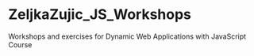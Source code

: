 # ZeljkaZujic_JS_Workshops
Workshops and exercises for Dynamic Web Applications with JavaScript Course
